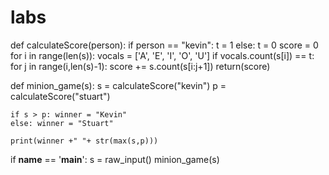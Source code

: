 # labs
def calculateScore(person):
    if person == "kevin": t = 1 
    else: t = 0
    score = 0
    for i in range(len(s)):
        vocals = ['A', 'E', 'I', 'O', 'U']
        if vocals.count(s[i]) == t:         
            for j in range(i,len(s)-1):
                score += s.count(s[i:j+1])
    return(score)

def minion_game(s):
    s = calculateScore("kevin")
    p = calculateScore("stuart")
    
    if s > p: winner = "Kevin"
    else: winner = "Stuart"
    
    print(winner +" "+ str(max(s,p))) 

if __name__ == '__main__':
    s = raw_input()
    minion_game(s)
